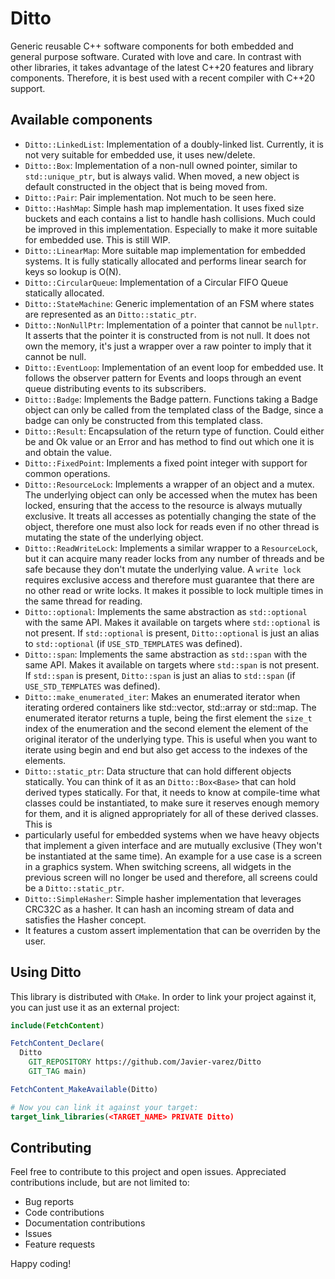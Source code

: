 # Ditto

Generic reusable C++ software components for both embedded and general purpose software. Curated 
with love and care. In contrast with other libraries, it takes advantage of the latest C++20 
features and library components. Therefore, it is best used with a recent compiler with C++20 
support.

## Available components

  * `Ditto::LinkedList`: Implementation of a doubly-linked list. Currently, it is not very suitable 
    for embedded use, it uses new/delete.
  * `Ditto::Box`: Implementation of a non-null owned pointer, similar to `std::unique_ptr`, but is 
    always valid. When moved, a new object is default constructed in the object that is being 
    moved from.
  * `Ditto::Pair`: Pair implementation. Not much to be seen here.
  * `Ditto::HashMap`: Simple hash map implementation. It uses fixed size buckets and each contains 
    a list to handle hash collisions. Much could be improved in this implementation. Especially to 
    make it more suitable for embedded use. This is still WIP.
  * `Ditto::LinearMap`: More suitable map implementation for embedded systems. It is fully 
    statically allocated and performs linear search for keys so lookup is O(N).
  * `Ditto::CircularQueue`: Implementation of a Circular FIFO Queue statically allocated.
  * `Ditto::StateMachine`: Generic implementation of an FSM where states are represented as an
    `Ditto::static_ptr`.
  * `Ditto::NonNullPtr`: Implementation of a pointer that cannot be `nullptr`. It asserts that the 
    pointer it is constructed from is not null. It does not own the memory, it's just a wrapper over 
    a raw pointer to imply that it cannot be null.
  * `Ditto::EventLoop`: Implementation of an event loop for embedded use. It follows the observer 
    pattern for Events and loops through an event queue distributing events to its subscribers.
  * `Ditto::Badge`: Implements the Badge pattern. Functions taking a Badge object can only be called 
    from the templated class of the Badge, since a badge can only be constructed from this templated 
    class.
  * `Ditto::Result`: Encapsulation of the return type of function. Could either be and Ok value or 
    an Error and has method to find out which one it is and obtain the value.
  * `Ditto::FixedPoint`: Implements a fixed point integer with support for common operations.
  * `Ditto::ResourceLock`: Implements a wrapper of an object and a mutex. The underlying object can 
    only be accessed when the mutex has been locked, ensuring that the access to the resource is 
    always mutually exclusive. It treats all accesses as potentially changing the state of the 
    object, therefore one must also lock for reads even if no other thread is mutating the state of 
    the underlying object.
  * `Ditto::ReadWriteLock`: Implements a similar wrapper to a `ResourceLock`, but it can acquire 
    many reader locks from any number of threads and be safe because they don't mutate the 
    underlying value. A `write lock` requires exclusive access and therefore must guarantee that 
    there are no other read or write locks. It makes it possible to lock multiple times in the same 
    thread for reading.
  * `Ditto::optional`: Implements the same abstraction as `std::optional` with the same API. Makes 
    it available on targets where `std::optional` is not present. If `std::optional` is present, 
    `Ditto::optional` is just an alias to `std::optional` (if `USE_STD_TEMPLATES` was defined).
  * `Ditto::span`: Implements the same abstraction as `std::span` with the same API. Makes it 
    available on targets where `std::span` is not present. If `std::span` is present, `Ditto::span` 
    is just an alias to `std::span` (if `USE_STD_TEMPLATES` was defined).
  * `Ditto::make_enumerated_iter`: Makes an enumerated iterator when iterating ordered containers 
    like std::vector, std::array or std::map. The enumerated iterator returns a tuple, being the 
    first element the `size_t` index of the enumeration and the second element the element of the 
    original iterator of the underlying type. This is useful when you want to iterate using begin 
    and end but also get access to the indexes of the elements.
  * `Ditto::static_ptr`: Data structure that can hold different objects statically. You can think of 
    it as an `Ditto::Box<Base>` that can hold derived types statically. For that, it needs to know 
    at compile-time what classes could be instantiated, to make sure it reserves enough memory 
    for them, and it is aligned appropriately for all of these derived classes. This is 
  * particularly 
    useful for embedded systems when we have heavy objects that implement a given interface and are 
    mutually exclusive (They won't be instantiated at the same time). An example for a use case is a 
    screen in a graphics system. When switching screens, all widgets in the previous screen will no 
    longer be used and therefore, all screens could be a `Ditto::static_ptr`.
  * `Ditto::SimpleHasher`: Simple hasher implementation that leverages CRC32C as a hasher. It 
    can hash an incoming stream of data and satisfies the Hasher concept.
  * It features a custom assert implementation that can be overriden by the user.


## Using Ditto

This library is distributed with `CMake`. In order to link your project against it, you can just 
use it as an external project:

```CMake
include(FetchContent)

FetchContent_Declare(
  Ditto
    GIT_REPOSITORY https://github.com/Javier-varez/Ditto
    GIT_TAG main)

FetchContent_MakeAvailable(Ditto)

# Now you can link it against your target:
target_link_libraries(<TARGET_NAME> PRIVATE Ditto)
```

## Contributing

Feel free to contribute to this project and open issues. Appreciated contributions include, but are 
not limited to:
  * Bug reports
  * Code contributions
  * Documentation contributions
  * Issues
  * Feature requests

Happy coding!

